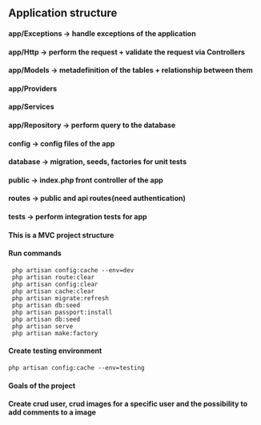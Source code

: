 ## Application structure

#### app/Exceptions -> handle exceptions of the application
#### app/Http -> perform the request + validate the request via Controllers
#### app/Models -> metadefinition of the tables + relationship between them
#### app/Providers
#### app/Services
#### app/Repository -> perform query to the database
#### config -> config files of the app
#### database -> migration, seeds, factories for unit tests
#### public -> index.php front controller of the app
#### routes -> public and api routes(need authentication)
#### tests -> perform integration tests for app

#### This is a MVC project structure

#### Run commands
`` php artisan config:cache --env=dev`` \
`` php artisan route:clear`` \
`` php artisan config:clear`` \
`` php artisan cache:clear`` \
`` php artisan migrate:refresh`` \
`` php artisan db:seed`` \
`` php artisan passport:install`` \
`` php artisan db:seed`` \
`` php artisan serve`` \
`` php artisan make:factory``

#### Create testing environment

``php artisan config:cache --env=testing`` 

#### Goals of the project
#### Create crud user, crud images for a specific user and the possibility to add comments to a image
